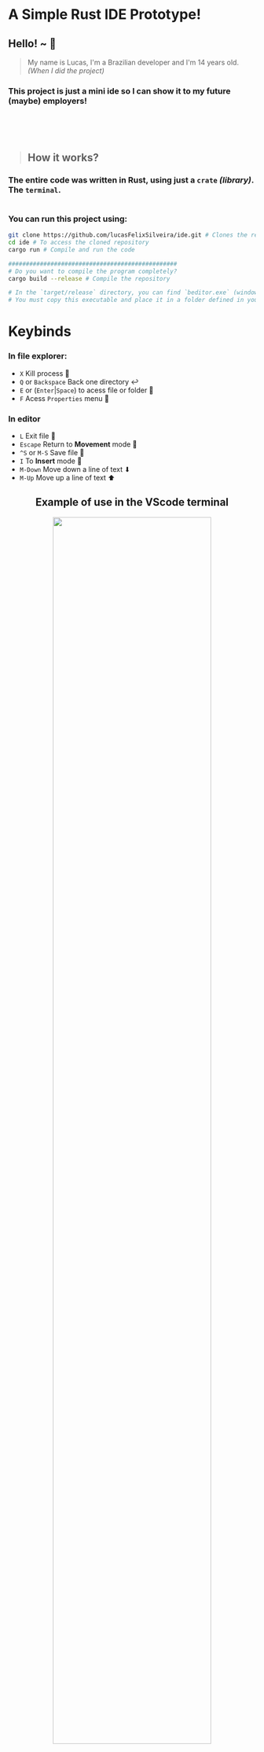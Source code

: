 # A Simple Rust IDE Prototype!

## Hello! ~ 👋
> My name is Lucas, I'm a Brazilian developer and I'm 14 years old. _(When I did the project)_

### This project is just a mini ide so I can show it to my future (maybe) employers!

##

<br>
<br>

> ## How it works?

### The entire code was written in Rust, using just a `crate` ***(library)***. The `terminal`.

#

### You can run this project using:

```bash
git clone https://github.com/lucasFelixSilveira/ide.git # Clones the repository
cd ide # To access the cloned repository
cargo run # Compile and run the code

################################################
# Do you want to compile the program completely?
cargo build --release # Compile the repository

# In the `target/release` directory, you can find `beditor.exe` (windows) or `beditor` (Unix based systems).
# You must copy this executable and place it in a folder defined in your environment variables. (In the `path` field)
```

# Keybinds
### In file explorer:
- `X` Kill process 🚫
- `Q` or `Backspace` Back one directory ↩️
- `E` or (`Enter`|`Space`) to acess file or folder 🚪
- `F` Acess `Properties` menu 📓

### In editor
- `L` Exit file 🚪
- `Escape` Return to **Movement** mode 🦶
- `^S` or `M-S` Save file 📂
- `I` To **Insert** mode 📝
- `M-Down` Move down a line of text ⬇
- `M-Up` Move up a line of text ⬆

<div align="center">

## Example of use in the VScode terminal

<img src="https://imgur.com/npX5xyU.png" width="80%">
</div>

### This is one of my first public projects done in Rust. There will certainly be future changes.

### Thank you for your attention! I hope that you enjoyed. 
<div align="center">

# 💜
</div>

